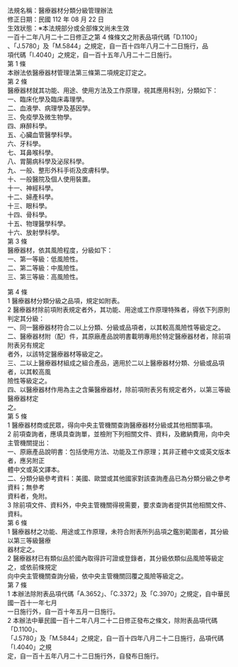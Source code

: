 法規名稱：醫療器材分類分級管理辦法  
修正日期：民國 112 年 08 月 22 日  
生效狀態：※本法規部分或全部條文尚未生效  
一百十二年八月二十二日修正之第 4 條條文之附表品項代碼「D.1100」  
、「J.5780」及「M.5844」之規定，自一百十四年八月二十二日施行，品  
項代碼「I.4040」之規定，自一百十五年八月二十二日施行。  
第 1 條  
本辦法依醫療器材管理法第三條第二項規定訂定之。  
第 2 條  
醫療器材就其功能、用途、使用方法及工作原理，視其應用科別，分類如下：  
一、臨床化學及臨床毒理學。  
二、血液學、病理學及基因學。  
三、免疫學及微生物學。  
四、麻醉科學。  
五、心臟血管醫學科學。  
六、牙科學。  
七、耳鼻喉科學。  
八、胃腸病科學及泌尿科學。  
九、一般、整形外科手術及皮膚科學。  
十、一般醫院及個人使用裝置。  
十一、神經科學。  
十二、婦產科學。  
十三、眼科學。  
十四、骨科學。  
十五、物理醫學科學。  
十六、放射學科學。  
第 3 條  
醫療器材，依其風險程度，分級如下：  
一、第一等級：低風險性。  
二、第二等級：中風險性。  
三、第三等級：高風險性。  


第 4 條  
1 醫療器材分類分級之品項，規定如附表。  
2 醫療器材除前項附表規定者外，其功能、用途或工作原理特殊者，得依下列原則判定其分級：  
一、同一醫療器材符合二以上分類、分級或品項者，以其較高風險性等級定之。  
二、醫療器材附（配）件，其原廠產品說明書載明專用於特定醫療器材者，除前項附表另有規定  
者外，以該特定醫療器材等級定之。  
三、二以上醫療器材組成之組合產品，適用於二以上醫療器材分類、分級或品項者，以其較高風  
險性等級定之。  
四、以醫療器材作用為主之含藥醫療器材，除前項附表另有規定者外，以第三等級醫療器材定  
之。  
第 5 條  
1 醫療器材商或民眾，得向中央主管機關查詢醫療器材分級或其他相關事項。  
2 前項查詢者，應填具查詢單，並檢附下列相關文件、資料，及繳納費用，向中央主管機關提出：  
一、原廠產品說明書：包括使用方法、功能及工作原理；其非正體中文或英文版本者，應另附正  
體中文或英文譯本。  
二、分類分級參考資料：美國、歐盟或其他國家對該查詢產品已為分類分級之參考資料；無參考  
資料者，免附。  
3 除前項文件、資料外，中央主管機關得視需要，要求查詢者提供其他相關文件、資料。  
第 6 條  
1 醫療器材之功能、用途或工作原理，未符合附表所列品項之鑑別範圍者，其分級以第三等級醫療  
器材定之。  
2 醫療器材已有類似品於國內取得許可證或登錄者，其分級依類似品風險等級定之，或依前條規定  
向中央主管機關查詢分級，依中央主管機關回覆之風險等級定之。  
第 7 條  
1 本辦法除附表品項代碼「A.3652」、「C.3372」及「C.3970」之規定，自中華民國一百十一年七月  
一日施行外，自一百十年五月一日施行。  
2 本辦法中華民國一百十二年八月二十二日修正發布之條文，除附表品項代碼「D.1100」、  
「J.5780」及「M.5844」之規定，自一百十四年八月二十二日施行，品項代碼「I.4040」之規  
定，自一百十五年八月二十二日施行外，自發布日施行。  


